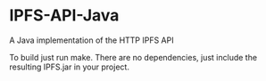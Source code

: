 # IPFS-API-Java
A Java implementation of the HTTP IPFS API

To build just run make. There are no dependencies, just include the resulting IPFS.jar in your project. 
